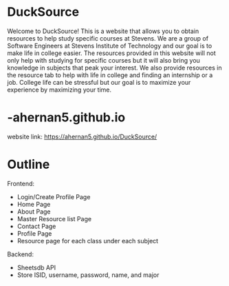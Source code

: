 # DuckSource
Welcome to DuckSource! This is a website that allows you to obtain resources to help study specific courses at Stevens.  We are a group of Software Engineers at Stevens Institute of Technology and our goal is to make life in college easier.  The resources provided in this website will not only help with studying for specific courses but it will also bring you knowledge in subjects that peak your interest.  We also provide resources in the resource tab to help with life in college and finding an internship or a job.  College life can be stressful but our goal is to maximize your experience by maximizing your time.


# -ahernan5.github.io

website link:
https://ahernan5.github.io/DuckSource/

# Outline
Frontend:
* Login/Create Profile Page
* Home Page
* About Page
* Master Resource list Page 
* Contact Page
* Profile Page
* Resource page for each class under each subject

Backend:
* Sheetsdb API
* Store ISID, username, password, name, and major 

